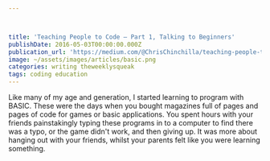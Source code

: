 ```yaml
---



title: 'Teaching People to Code — Part 1, Talking to Beginners'
publishDate: 2016-05-03T00:00:00.000Z
publication_url: 'https://medium.com/@ChrisChinchilla/teaching-people-to-code-part-1-talking-to-beginners-ff47c44a01f0#.z8v3cc2xc/'
image: ~/assets/images/articles/basic.png
categories: writing theweeklysqueak
tags: coding education
---
```


Like many of my age and generation, I started learning to program with BASIC. These were the days when you bought magazines full of pages and pages of code for games or basic applications. You spent hours with your friends painstakingly typing these programs in to a computer to find there was a typo, or the game didn't work, and then giving up. It was more about hanging out with your friends, whilst your parents felt like you were learning something.
